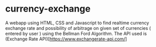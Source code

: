 # currency-exchange
A webapp using HTML, CSS and Javascript to find realtime currency exchange rate and  possibility of arbitrage on given set of currencies ( entered by user ) using the Bellman 
Ford Algorithm.
The API used is (Exchange Rate API)[https://www.exchangerate-api.com/]

